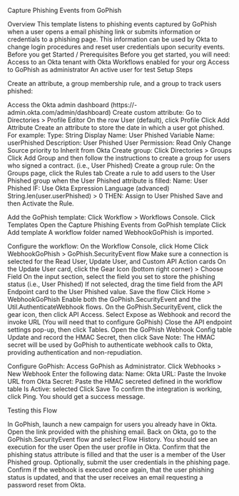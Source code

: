 Capture Phishing Events from GoPhish

Overview This template listens to phishing events captured by GoPhish
when a user opens a email phishing link or submits information or
credentials to a phishing page. This information can be used by Okta to
change login procedures and reset user credentials upon security events.
Before you get Started / Prerequisites Before you get started, you will
need: Access to an Okta tenant with Okta Workflows enabled for your org
Access to GoPhish as administrator An active user for test Setup Steps

Create an attribute, a group membership rule, and a group to track users
phished:

Access the Okta admin dashboard
(https://<tenant>-admin.okta.com/admin/dashboard) Create custom
attribute: Go to Directories \> Profile Editor On the row User
(default), click Profile Click Add Attribute Create an attribute to
store the date in which a user got phished. For example: Type: String
Display Name: User Phished Variable Name: userPhished Description: User
Phished User Permission: Read Only Change Source priority to Inherit
from Okta Create group: Click Directories \> Groups Click Add Group and
then follow the instructions to create a group for users who signed a
contract. (i.e., User Phished) Create a group rule: On the Groups page,
click the Rules tab Create a rule to add users to the User Phished group
when the User Phished attribute is filled: Name: User Phished IF: Use
Okta Expression Language (advanced) String.len(user.userPhished) \> 0
THEN: Assign to User Phished Save and then Activate the Rule.

Add the GoPhish template: Click Workflow \> Workflows Console. Click
Templates Open the Capture Phishing Events from GoPhish template Click
Add template A workflow folder named WebhookGoPhish is imported.

Configure the workflow: On the Workflow Console, click Home Click
WebhookGoPhish \> GoPhish.SecurityEvent flow Make sure a connection is
selected for the Read User, Update User, and Custom API Action cards On
the Update User card, click the Gear Icon (bottom right corner) \>
Choose Field On the input section, select the field you set to store the
phishing status (i.e., User Phished) If not selected, drag the time
field from the API Endpoint card to the User Phished value. Save the
flow Click Home \> WebhookGoPhish Enable both the GoPhish.SecurityEvent
and the Util.AuthenticateWebhook flows. On the GoPhish.SecurityEvent,
click the gear icon, then click API Access. Select Expose as Webhook and
record the invoke URL (You will need that to configure GoPhish) Close
the API endpoint settings pop-up, then click Tables. Open the GoPhish
Webhook Config table Update and record the HMAC Secret, then click Save
Note: The HMAC secret will be used by GoPhish to authenticate webhook
calls to Okta, providing authentication and non-repudiation.

Configure GoPhish: Access GoPhish as Administrator. Click Webhooks \>
New Webhook Enter the following data: Name: Okta URL: Paste the Invoke
URL from Okta Secret: Paste the HMAC secreted defined in the workflow
table Is Active: selected Click Save To confirm the integration is
working, click Ping. You should get a success message.

Testing this Flow

In GoPhish, launch a new campaign for users you already have in Okta.
Open the link provided with the phishing email. Back on Okta, go to the
GoPhish.SecurityEvent flow and select Flow History. You should see an
execution for the user Open the user profile in Okta. Confirm that the
phishing status attribute is filled and that the user is a member of the
User Phished group. Optionally, submit the user credentials in the
phishing page. Confirm if the webhook is executed once again, that the
user phishing status is updated, and that the user receives an email
requesting a password reset from Okta.
